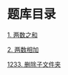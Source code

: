 # 题库目录

[1. 两数之和](../../problemset/two-sum/README.md)

[2. 两数相加](../../problemset/add-two-numbers/README.md)

[1233. 删除子文件夹](../../problemset/remove-sub-folders-from-the-filesystem/README.md)